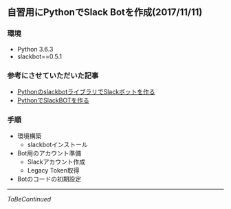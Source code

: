 ## 自習用にPythonでSlack Botを作成(2017/11/11)
### 環境
* Python 3.6.3
* slackbot==0.5.1

### 参考にさせていただいた記事
* [PythonのslackbotライブラリでSlackボットを作る](https://qiita.com/sukesuke/items/1ac92251def87357fdf6)
* [PythonでSlackBOTを作る](http://cppx.hatenablog.com/entry/2017/09/18/214518)
### 手順
* 環境構築
    * slackbotインストール
* Bot用のアカウント準備
    * Slackアカウント作成
    * Legacy Token取得
* Botのコードの初期設定
---
*ToBeContinued*
